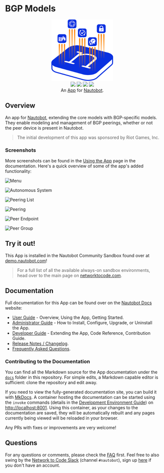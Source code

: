 # BGP Models

<p align="center">
  <img src="https://raw.githubusercontent.com/nautobot/nautobot-app-bgp-models/develop/docs/images/icon-nautobot-bgp-models.png" class="logo" height="200px">
  <br>
  <a href="https://github.com/nautobot/nautobot-app-bgp-models/actions"><img src="https://github.com/nautobot/nautobot-app-bgp-models/actions/workflows/ci.yml/badge.svg?branch=main"></a>
  <a href="https://docs.nautobot.com/projects/bgp-models/en/latest/"><img src="https://readthedocs.org/projects/nautobot-plugin-bgp-models/badge/"></a>
  <a href="https://pypi.org/project/nautobot-bgp-models/"><img src="https://img.shields.io/pypi/v/nautobot-bgp-models"></a>
  <a href="https://pypi.org/project/nautobot-bgp-models/"><img src="https://img.shields.io/pypi/dm/nautobot-bgp-models"></a>
  <br>
  An <a href="https://www.networktocode.com/nautobot/apps/">App</a> for <a href="https://nautobot.com/">Nautobot</a>.
</p>

## Overview

An app for [Nautobot](https://github.com/nautobot/nautobot), extending the core models with BGP-specific models. They enable modeling and management of BGP peerings, whether or not the peer device is present in Nautobot.

> The initial development of this app was sponsored by Riot Games, Inc.

### Screenshots

More screenshots can be found in the [Using the App](https://docs.nautobot.com/projects/bgp-models/en/latest/user/app_use_cases/) page in the documentation. Here's a quick overview of some of the app's added functionality:

![Menu](https://raw.githubusercontent.com/nautobot/nautobot-app-bgp-models/develop/docs/images/main-page-menu.png)

![Autonomous System](https://raw.githubusercontent.com/nautobot/nautobot-app-bgp-models/develop/docs/images/autonomous_system_01.png)

![Peering List](https://raw.githubusercontent.com/nautobot/nautobot-app-bgp-models/develop/docs/images/peering_list.png)

![Peering](https://raw.githubusercontent.com/nautobot/nautobot-app-bgp-models/develop/docs/images/peering_01.png)

![Peer Endpoint](https://raw.githubusercontent.com/nautobot/nautobot-app-bgp-models/develop/docs/images/peer_endpoint_01.png)

![Peer Group](https://raw.githubusercontent.com/nautobot/nautobot-app-bgp-models/develop/docs/images/peer_group_01.png)


## Try it out!

This App is installed in the Nautobot Community Sandbox found over at [demo.nautobot.com](https://demo.nautobot.com/)!

> For a full list of all the available always-on sandbox environments, head over to the main page on [networktocode.com](https://www.networktocode.com/nautobot/sandbox-environments/).

## Documentation

Full documentation for this App can be found over on the [Nautobot Docs](https://docs.nautobot.com) website:

- [User Guide](https://docs.nautobot.com/projects/bgp-models/en/latest/user/app_overview/) - Overview, Using the App, Getting Started.
- [Administrator Guide](https://docs.nautobot.com/projects/bgp-models/en/latest/admin/install/) - How to Install, Configure, Upgrade, or Uninstall the App.
- [Developer Guide](https://docs.nautobot.com/projects/bgp-models/en/latest/dev/contributing/) - Extending the App, Code Reference, Contribution Guide.
- [Release Notes / Changelog](https://docs.nautobot.com/projects/bgp-models/en/latest/admin/release_notes/).
- [Frequently Asked Questions](https://docs.nautobot.com/projects/bgp-models/en/latest/user/faq/).

### Contributing to the Documentation

You can find all the Markdown source for the App documentation under the [`docs`](https://github.com/nautobot/nautobot-app-bgp-models/tree/develop/docs) folder in this repository. For simple edits, a Markdown capable editor is sufficient: clone the repository and edit away.

If you need to view the fully-generated documentation site, you can build it with [MkDocs](https://www.mkdocs.org/). A container hosting the documentation can be started using the `invoke` commands (details in the [Development Environment Guide](https://docs.nautobot.com/projects/bgp-models/en/latest/dev/dev_environment/#docker-development-environment)) on [http://localhost:8001](http://localhost:8001). Using this container, as your changes to the documentation are saved, they will be automatically rebuilt and any pages currently being viewed will be reloaded in your browser.

Any PRs with fixes or improvements are very welcome!

## Questions

For any questions or comments, please check the [FAQ](https://docs.nautobot.com/projects/bgp-models/en/latest/user/faq/) first. Feel free to also swing by the [Network to Code Slack](https://networktocode.slack.com/) (channel `#nautobot`), sign up [here](http://slack.networktocode.com/) if you don't have an account.
